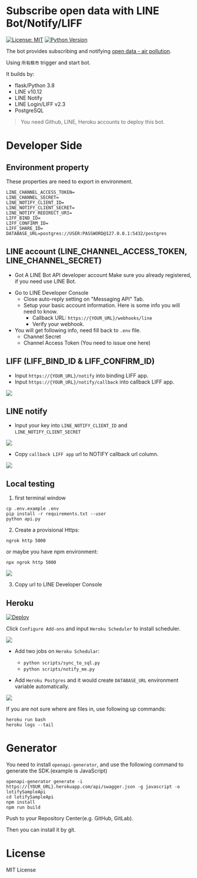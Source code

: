 # Subscribe open data with LINE Bot/Notify/LIFF

[![License: MIT](https://img.shields.io/badge/License-MIT-blue.svg)](https://opensource.org/licenses/MIT)
[![Python Version](https://img.shields.io/badge/Python-%3E%3D%203.5-blue.svg)](https://badge.fury.io/py/lotify)

The bot provides subscribing and notifying [open data - air pollution](http://opendata.epa.gov.tw/webapi/Data/REWIQA/?$orderby=SiteName&$skip=0&$top=1000&format=json).

Using `所有縣市` trigger and start bot.

It builds by:

- flask/Python 3.8
- LINE v10.12
- LINE Notify
- LINE Login/LIFF v2.3
- PostgreSQL

> You need Github, LINE, Heroku accounts to deploy this bot.

# Developer Side

## Environment property

These properties are need to export in environment.

```
LINE_CHANNEL_ACCESS_TOKEN=
LINE_CHANNEL_SECRET=
LINE_NOTIFY_CLIENT_ID=
LINE_NOTIFY_CLIENT_SECRET=
LINE_NOTIFY_REDIRECT_URI=
LIFF_BIND_ID=
LIFF_CONFIRM_ID=
LIFF_SHARE_ID=
DATABASE_URL=postgres://USER:PASSWORD@127.0.0.1:5432/postgres
```

## LINE account (LINE_CHANNEL_ACCESS_TOKEN, LINE_CHANNEL_SECRET)

- Got A LINE Bot API developer account
  Make sure you already registered, if you need use LINE Bot.

* Go to LINE Developer Console
  - Close auto-reply setting on "Messaging API" Tab.
  - Setup your basic account information. Here is some info you will need to know.
    - Callback URL: `https://{YOUR_URL}/webhooks/line`
    - Verify your webhook.
* You will get following info, need fill back to `.env` file.
  - Channel Secret
  - Channel Access Token (You need to issue one here)

## LIFF (LIFF_BIND_ID & LIFF_CONFIRM_ID)

- Input `https://{YOUR_URL}/notify` into binding LIFF app.
- Input `https://{YOUR_URL}/notify/callback` into callback LIFF app.

![](https://i.imgur.com/yvldqPA.png)

## LINE notify

- Input your key into `LINE_NOTIFY_CLIENT_ID` and `LINE_NOTIFY_CLIENT_SECRET`

![](https://i.imgur.com/SZG7Re6.png)

- Copy `callback LIFF app` url to NOTIFY callback url column.

![](https://i.imgur.com/VGaKILZ.png)

## Local testing

1. first terminal window

```
cp .env.example .env
pip install -r requirements.txt --user
python api.py
```

2. Create a provisional Https:

```
ngrok http 5000
```

or maybe you have npm environment:

```
npx ngrok http 5000
```

![](https://i.imgur.com/azVdG8j.png)

3. Copy url to LINE Developer Console

## Heroku

[![Deploy](https://www.herokucdn.com/deploy/button.svg)](https://heroku.com/deploy)

Click `Configure Add-ons` and input `Heroku Scheduler` to install scheduler.

![](https://i.imgur.com/cval2jv.png)

- Add two jobs on `Heroku Schedular`:

  - `python scripts/sync_to_sql.py`
  - `python scripts/notify_me.py`

- Add `Heroku Postgres` and it would create `DATABASE_URL` environment variable automatically.

![](https://i.imgur.com/wCFeUlu.png)

If you are not sure where are files in, use following up commands:

```
heroku run bash
heroku logs --tail
```

# Generator

You need to install `openapi-generator`, and use the following command to generate the SDK.(example is JavaScript)

```
openapi-generator generate -i https://{YOUR_URL}.herokuapp.com/api/swagger.json -g javascript -o lotifySampleApi
cd lotifySampleApi
npm install
npm run build
```

Push to your Repository Center(e.g. GitHub, GitLab).

Then you can install it by git.

# License

MIT License
